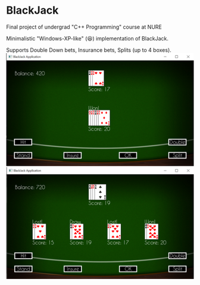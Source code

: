 # BlackJack
Final project of undergrad "C++ Programming" course at NURE

Minimalistic "Windows-XP-like" (:laughing:) implementation of BlackJack.

Supports Double Down bets, Insurance bets, Splits (up to 4 boxes).
![](img/win.png)
![](img/split.png)
